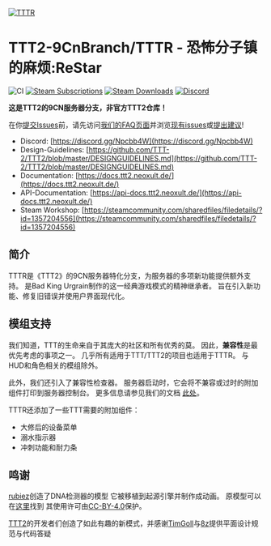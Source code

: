 [![TTTR](https://www.heprgryph.cn/images/TTT2%20ver.r_logo_cn.png)](https://steamcommunity.com/sharedfiles/filedetails/?id=2848466456)
# TTT2-9CnBranch/TTTR - 恐怖分子镇的麻烦:ReStar

![CI](https://github.com/TTT-2/TTT2/workflows/CI/badge.svg?branch=master)
[![Steam Subscriptions](https://img.shields.io/steam/subscriptions/1357204556)](https://steamcommunity.com/sharedfiles/filedetails/?id=1357204556)
[![Steam Downloads](https://img.shields.io/steam/downloads/1357204556)](https://steamcommunity.com/sharedfiles/filedetails/?id=1357204556)
[![Discord](https://img.shields.io/discord/442107660955942932)](https://discord.gg/9njYXGY)

**这是TTT2的9CN服务器分支，非官方TTT2仓库！**

在你[提交Issues](https://github.com/TTT-2/TTT2/issues/new?assignees=&labels=&projects=&template=bug_report.md)前，请先访问[我们的FAQ页面](https://docs.ttt2.neoxult.de/troubleshooting/)并浏览[现有issues](https://github.com/TTT-2/TTT2/issues)或[提出建议](https://github.com/TTT-2/TTT2/issues/new?assignees=&labels=&projects=&template=feature_request.md)!

* Discord: [https://discord.gg/Npcbb4W](https://discord.gg/Npcbb4W)
* Design-Guidelines: [https://github.com/TTT-2/TTT2/blob/master/DESIGNGUIDELINES.md](https://github.com/TTT-2/TTT2/blob/master/DESIGNGUIDELINES.md)
* Documentation: [https://docs.ttt2.neoxult.de/](https://docs.ttt2.neoxult.de/)
* API-Documentation: [https://api-docs.ttt2.neoxult.de/](https://api-docs.ttt2.neoxult.de/)
* Steam Workshop: [https://steamcommunity.com/sharedfiles/filedetails/?id=1357204556](https://steamcommunity.com/sharedfiles/filedetails/?id=1357204556)

## 简介

TTTR是《TTT2》的9CN服务器特化分支，为服务器的多项新功能提供额外支持。
是Bad King Urgrain制作的这一经典游戏模式的精神继承者。
旨在引入新功能、修复旧错误并使用户界面现代化。

## 模组支持

我们知道，TTT的生命来自于其庞大的社区和所有优秀的莫。
因此，**兼容性**是最优先考虑的事项之一。
几乎所有适用于TTT/TTT2的项目也适用于TTTR。
与HUD和角色相关的模组除外。

此外，我们还引入了兼容性检查器。
服务器启动时，它会将不兼容或过时的附加组件打印到服务器控制台。
更多信息请参见我们的文档 [此处](https://docs.ttt2.neoxult.de/troubleshooting/#addon-checker)。

TTTR还添加了一些TTT需要的附加组件：

* 大修后的设备菜单
* 溺水指示器
* 冲刺功能和耐力条

## 鸣谢

[rubiez](https://sketchfab.com/rubiez)创造了DNA检测器的模型
它被移植到起源引擎并制作成动画。
原模型可以在[这里](https://sketchfab.com/3d-models/flir-e5-c5c37e8cd607424fbdb06c7ae2924924)找到
其使用许可由[CC-BY-4.0](https://creativecommons.org/licenses/by/4.0/)保护。

[TTT2](https://github.com/TTT-2/TTT2)的开发者们创造了如此有趣的新模式，并感谢[TimGoll](https://github.com/TimGoll)与[8z](https://github.com/TheOnly8Z)提供平面设计规范与代码答疑

